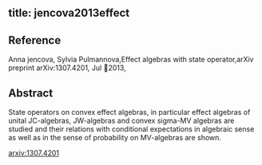 title: jencova2013effect
---


## Reference

Anna jencova, Sylvia Pulmannova,Effect algebras with state operator,arXiv preprint arXiv:1307.4201, Jul 2013,

## Abstract 
  State operators on convex effect algebras, in particular effect algebras of
unital JC-algebras, JW-algebras and convex sigma-MV algebras are studied and
their relations with conditional expectations in algebraic sense as well as in
the sense of probability on MV-algebras are shown.

    

[arxiv:1307.4201](https://arxiv.org/abs/1307.4201)